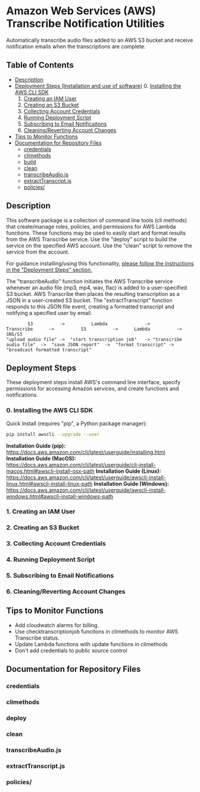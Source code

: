 # Amazon Web Services (AWS) Transcribe Notification Utilities 
Automatically transcribe audio files added to an AWS S3 bucket and receive notification emails when the transcriptions are complete.

## Table of Contents

+ [Description](./README.md#description)
+ [Deployment Steps (Installation and use of software)](./README.md#deployment-steps)
  0. [Installing the AWS CLI SDK](./README.md#)
  1. [Creating an IAM User](./README.md#)
  2. [Creating an S3 Bucket](./README.md#)
  3. [Collecting Account Credentials](./README.md#)
  4. [Running Deployment Script](./README.md#)
  5. [Subscribing to Email Notificaitons](./README.md#)
  6. [Cleaning/Reverting Account Changes ](./README.md#)
+ [Tips to Monitor Functions](./README.md#tips-to-monitor-functions)
+ [Documentation for Repository Files](./README.md#documentation-for-repository-files)
  + [credentials](./README.md#credentials)
  + [climethods](./README.md#climethods)
  + [build](./README.md#build)
  + [clean ](./README.md#clean)
  + [transcribeAudio.js](./README.md#transcribeaudiojs)
  + [extractTranscript.js](./README.md#extracttranscriptjs)
  + [policies/](./README.md#policies)

## Description
This software package is a collection of command line tools (cli methods) that create/manage roles, policies, and permissions for AWS Lambda functions. These functions may be used to easily start and format results from the AWS Transcribe service. Use the "deploy" script to build the service on the specified AWS account. Use the "clean" script to remove the service from the account.

For guidance installing/using this functionality, [please follow the instructions in the "Deployment Steps" section.](./README.md#deployment-steps)

The "transcribeAudio" function initiates the AWS Transcribe service whenever an audio file (mp3, mp4, wav, flac) is added to a user-specified S3 bucket.  AWS Transcribe then places the resulting transcription as a JSON in a user-created S3 bucket.  The "extractTranscript" function responds to this JSON file event, creating a formatted transcript and notifying a specified user by email.

```
        S3          ->          Lambda              ->          Transcribe      ->          S3          ->      Lambda          ->          SNS/S3
"upload audio file" ->  "start transcription job"   -> "transcribe audio file"  ->  "save JSON report"  ->  "format transcript" -> "broadcast formatted transcript"
```

## Deployment Steps
These deployment steps install AWS's command line interface, specify permissions for accessing Amazon services, and create functions and notifications.

### 0. Installing the AWS CLI SDK
Quick Install (requires "pip", a Python package manager):
```bash
pip install awscli --upgrade --user
```

**Installation Guide (pip):** https://docs.aws.amazon.com/cli/latest/userguide/installing.html
**Installation Guide (MacOS):** https://docs.aws.amazon.com/cli/latest/userguide/cli-install-macos.html#awscli-install-osx-path
**Installation Guide (Linux):** https://docs.aws.amazon.com/cli/latest/userguide/awscli-install-linux.html#awscli-install-linux-path
**Installation Guide (Windows):** https://docs.aws.amazon.com/cli/latest/userguide/awscli-install-windows.html#awscli-install-windows-path

### 1. Creating an IAM User
### 2. Creating an S3 Bucket
### 3. Collecting Account Credentials
### 4. Running Deployment Script
### 5. Subscribing to Email Notifications
### 6. Cleaning/Reverting Account Changes

## Tips to Monitor Functions
+ Add cloudwatch alarms for billing.
+ Use checktranscriptionjob funcitons in climethods to monitor AWS Transcribe status.
+ Update Lambda functions with update functions in climethods
+ Don't add credentials to public source control

## Documentation for Repository Files
### credentials
### climethods
### deploy
### clean
### transcribeAudio.js
### extractTranscript.js
### policies/
